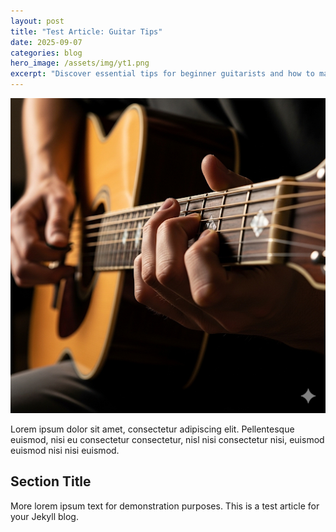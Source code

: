 ```yaml
---
layout: post
title: "Test Article: Guitar Tips"
date: 2025-09-07
categories: blog
hero_image: /assets/img/yt1.png
excerpt: "Discover essential tips for beginner guitarists and how to make the most of your practice sessions."
---
```


![Guitar Hero Image](/assets/img/yt1.png)

Lorem ipsum dolor sit amet, consectetur adipiscing elit. Pellentesque euismod, nisi eu consectetur consectetur, nisl nisi consectetur nisi, euismod euismod nisi nisi euismod.

## Section Title

More lorem ipsum text for demonstration purposes. This is a test article for your Jekyll blog.
